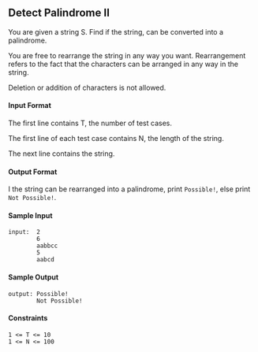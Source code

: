 ## **Detect Palindrome II**

You are given a string S. Find if the string, can be converted into a palindrome.

You are free to rearrange the string in any way you want. Rearrangement refers to the fact that the characters can be arranged in any way in the string.

Deletion or addition of characters is not allowed.

#### **Input Format**

The first line contains T, the number of test cases.

The first line of each test case contains N, the length of the string.

The next line contains the string.

#### **Output Format**

I the string can be rearranged into a palindrome, print `Possible!`, else print `Not Possible!`.

#### **Sample Input**
    input:  2
            6
            aabbcc
            5
            aabcd

#### **Sample Output**
    output: Possible!
            Not Possible!

#### **Constraints**
    1 <= T <= 10
    1 <= N <= 100